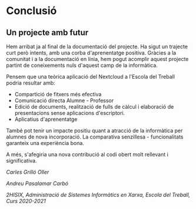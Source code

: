 # Conclusió
## Un projecte amb futur

Hem arribat ja al final de la documentació del projecte.
Ha sigut un trajecte curt però intents, amb una corba d'aprenentatge positiva.
Gràcies a la comunitat i a la documentació en línia, hem pogut acomplir aquest projecte
partint de coneixements nuls d'aquest camp de la informàtica.

Pensem que una teòrica aplicació del Nextcloud a l'Escola del Treball
podria resultar amb:

- Compartició de fitxers més efectiva
- Comunicació directa Alumne - Professor
- Edició de documents, realització de fulls de càlcul i elaboració
de presentacions sense aplicacions d'escriptori.
- Aplicatius d'aprenentatge

També pot tenir un impacte positiu quant a atracció de la informàtica
per alumnes de nova incorporació. La comparativa senzillesa - funcionalitats garanteix una
experiència bona.

A més, s'afegiria una nova contribució al codi obert molt rellevant i
significativa.

*Carles Grilló Oller*

*Andreu Pasalamar Carbó*

*2HISIX, Administració de Sistemes Informàtics en Xarxa, Escola del Treball, Curs 2020-2021*